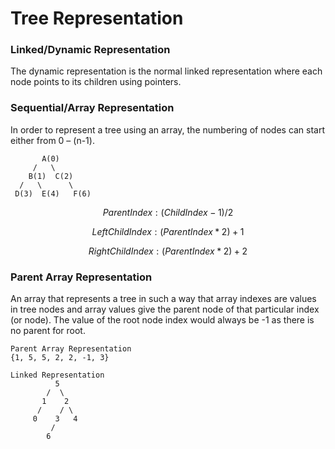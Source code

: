 # Tree Representation

### Linked/Dynamic Representation

The dynamic representation is the normal linked representation where each node points to its children using pointers.

### Sequential/Array Representation

In order to represent a tree using an array, the numbering of nodes can start either from 0 – (n-1).

```
       A(0)    
     /   \
    B(1)  C(2)  
  /   \      \
 D(3)  E(4)   F(6) 
```

$$
Parent Index: (ChildIndex-1)/2
$$

$$
Left Child Index: (ParentIndex * 2) + 1
$$

$$
Right Child Index: (ParentIndex * 2) + 2
$$

### Parent Array Representation

An array that represents a tree in such a way that array indexes are values in tree nodes and array values give the parent node of that particular index (or node). The value of the root node index would always be -1 as there is no parent for root.



```
Parent Array Representation  
{1, 5, 5, 2, 2, -1, 3}

Linked Representation
          5
        /  \
       1    2
      /    / \
     0    3   4
         /
        6 
```
